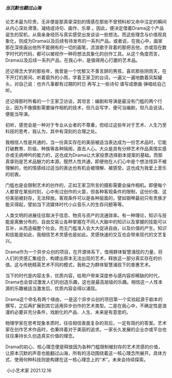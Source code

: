 ##### 当沉默也翻过山海

论艺术最为珍贵，无非便是那真挚深刻的情感在那些不曾预料却又命中注定的瞬间从内心深处滑落，凝结成诗句、画作、乐章 。因此，便决定借着Drama这个产品诞生的契机，从我亲身经历与真实感受出发谈谈一些想法。而这些理念与价值观具象化，则成为Drama以及后续有待发布的一系列产品。或者说，在我心中，画家那在深夜画出他所不能拥有的一切的画笔，流浪歌手背着的那把吉他，亦或现在数字时代的代码，都可以被视作一种将想法具象化的创作工具。从这个角度而言，Drama以及后续一系列产品，在我心中，是值得用心打磨的艺术品。

还记得念大学的那些年，我曾是一个忧郁又不善言辞的男孩，喜欢那些阴雨天，在不开灯的房间、听着窗外的小雨，学着王家卫的台词，一遍又一遍地数着凤梨罐头，对自己说：也许凡事都有过期的时日 再写上一些诗句 谱写成歌曲 弹唱给自己听。

还记得那时所看的一个王家卫访谈，其坦言：编剧和导演是最没有门槛的两个行业，因为不像摄影需要操作相机的技术，但凡会写字，便可当编剧，但凡会说话，便能当导演。

初听，感觉会是一种对于专业从业者的不尊重，但经过这些年对于艺术、人生乃至科技的思考，我认为，其中有深刻的合理之处。

我相信人性是共通的，当一份真实存在的美丽被适当表达成为一份艺术品时，它能打破教育、阶级、种族等各种隔阂，直击人心。大众是具有分辨艺术作品真情实感亦或无病呻吟的能力的，这也成为Drama让大家投票选择剧本提案的基础。而那真挚则是艺术品魅力的本源。既然人性共通，即便他在人们心中是个想法怪异不被理解的，他的情感经过适当的表达也有机会被理解、被感受。这也成为我爱上音乐的初衷。

门槛也是会限制艺术的创作的，正如王家卫所言的摄影需要会操作相机。即便每个人都曾在某些时刻，心中有过创作的火苗，但各种客观条件的限制，这份价值、这份美丽被封存，无法释放。客观条件可以是各种层面的，譬如钢琴最初只有贵族才能买得起，譬如当下流媒体时代小众音乐人的生存问题等等。

人类文明的进展往往取决于信息、物资与资产的流通效率。有一种理论，知识与技能是离散分布的，自由交易让各种掌握在不同人大脑中的知识以及掌握的技能可以互补，从而造福整个社会。而无门槛准入会大大促进自由，以及价值的产生。知识和技能是如此，我相信艺术灵感也是如此。灵感快速的交互也会带来现代的文艺复兴。

Drama作为一个异步众创的项目，在开源体系下，借用群体智慧涌现的力量，将人们的灵感汇集组合，构建出原本无法出现的艺术，释放这一部分真实存在的价值。这与传统精英艺术不同的模式，我称之为群体智慧涌现下的普惠艺术。

当下的时代是内容太多，优质内容，给用户带来深度参与感内容却稀缺的时代，Drama也会尝试激发人们的创造乐趣，这也是最高层级的乐趣。相信这一人性本源的乐趣被适当激发后，优质内容会得以涌现。

Drama这个命名有两个缘由，一是这个异步众创的项目第一个实验起源于剧本的撰写，之后再扩展到其它适用异步创作的艺术类型。二是在我心中，不确定性是浪漫的必要非充分条件，戏剧化的产品、人生、未来是有意思的。

物理学家在思考现象本质时，往往相信表面复杂的背后，一定有简约的答案。艺术家在创作艺术作品时，也秉持着对于美丽的追求。一家长久发展的企业亦或平台也往往秉持长久创造真实价值的理念。

Drama的初心、核心理念便是释放因为各种门槛限制被封存的艺术灵感的价值，让原本沉默的声音也能翻过山海，所有的活动围绕着这一核心理念所展开。具体方式、使用何种科技则是构建在这一核心理念上的“术”。未来会持续探索。

​																																																											小小艺术家																																																											2021.12.16																																																											

